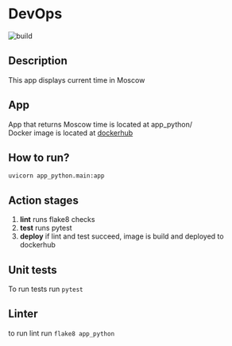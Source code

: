 # DevOps

![build](https://github.com/matveyplevako/devops/actions/workflows/deploy.yml/badge.svg)

## Description

This app displays current time in Moscow

## App

App that returns Moscow time is located at app_python/
\
Docker image is located at [dockerhub](https://hub.docker.com/repository/docker/matveyplevako/lab2)

## How to run?

`uvicorn app_python.main:app`

## Action stages

1. **lint** runs flake8 checks
2. **test** runs pytest
3. **deploy** if lint and test succeed, image is build and deployed to dockerhub

## Unit tests

To run tests run `pytest`

## Linter

to run lint run `flake8 app_python` 
